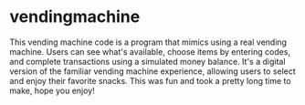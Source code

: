 # vendingmachine
This vending machine code is a program that mimics using a real vending machine. Users can see what's available, choose items by entering codes, and complete transactions using a simulated money balance. It's a digital version of the familiar vending machine experience, allowing users to select and enjoy their favorite snacks.
This was fun and took a pretty long time to make, hope you enjoy!
